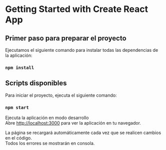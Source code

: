 # Getting Started with Create React App

## Primer paso para preparar el proyecto

Ejecutamos el siguiente comando para instalar todas las dependencias de la aplicación:

### `npm install`

## Scripts disponibles

Para iniciar el proyecto, ejecuta el siguiente comando:

### `npm start`

Ejecuta la aplicación en modo desarrollo\
Abre [http://localhost:3000](http://localhost:3000) para ver la aplicación en tu navegador.

La página se recargará automáticamente cada vez que se realicen cambios en el código.\
Todos los errores se mostrarán en consola.